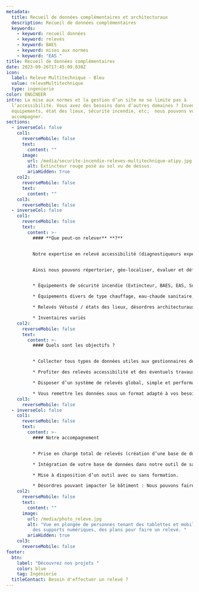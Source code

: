 ```yaml
---
metadata:
  title: Recueil de données complémentaires et architecturaux
  description: Recueil de données complémentaires
  keywords:
    - keyword: recueil données
    - keyword: relevés
    - keyword: BAES
    - keyword: mises aux normes
    - keyword: "EAS "
title: Recueil de données complémentaires
date: 2023-09-26T17:45:09.830Z
icon:
  label: Releve Multitechnique - Bleu
  value: releveMultitechnique
  type: ingenierie
color: ENGINEER
intro: La mise aux normes et la gestion d’un site ne se limite pas à
  l’accessibilité. Vous avez des besoins dans d’autres domaines ? Inventaires,
  équipements, état des lieux, sécurité incendie, etc;  nous pouvons vous
  accompagner.
sections:
  - inverseCol: false
    col1:
      reverseMobile: false
      text:
        content: ""
      image:
        url: /media/securite-incendie-releves-multitechnique-atipy.jpg
        alt: Extincteur rouge posé au sol vu de dessus.
        ariaHidden: true
    col2:
      reverseMobile: false
      text:
        content: ""
    col3:
      reverseMobile: false
  - inverseCol: false
    col1:
      reverseMobile: false
      text:
        content: >-
          #### **Que peut-on relever** **?**


          Notre expertise en relevé accessibilité (diagnostiqueurs expérimentés, outils de relevés internes performants) et notre expertise en phase travaux, nous permettent de vous proposer d’autres types de relevés dans les bâtiments et les espaces publics.


          Ainsi nous pouvons répertorier, géo-localiser, évaluer et définir l’état de vos équipements notamment dans les domaines suivants :


          * Équipements de sécurité incendie (Extincteur, BAES, EAS, Sorties de secours, plans, etc)

          * Équipements divers de type chauffage, eau-chaude sanitaire, ventilation

          * Relevés Vétusté / états des lieux, désordres architecturaux,  etc

          * Inventaires variés
    col2:
      reverseMobile: false
      text:
        content: >-
          #### Quels sont les objectifs ?


          * Collecter tous types de données utiles aux gestionnaires de patrimoine

          * Profiter des relevés accessibilité et des éventuels travaux pour traiter les désordres «&nbsp;connexes&nbsp;».

          * Disposer d’un système de relevés global, simple et performant avec des possibilités d’ajout de thématiques multiples facilitant la gestion du patrimoine.

          * Vous remettre les données sous un format adapté à vos besoins (compatible avec votre interface logiciel, en format tableur ou avec un accès à notre propre logiciel).
    col3:
      reverseMobile: false
  - inverseCol: false
    col1:
      reverseMobile: false
      text:
        content: >-
          #### Notre accompagnement


          * Prise en charge total de relevés (création d’une base de données, mise en place d’un outil de saisie, relevés in-situ).

          * Intégration de votre base de données dans notre outil de saisie.

          * Mise à disposition d’un outil avec ou sans formation.

          * Désordres pouvant impacter le bâtiment : Nous pouvons faire un relevé visuel des désordres et actions correctives à mener.
    col2:
      reverseMobile: false
      text:
        content: ""
      image:
        url: /media/photo_releve.jpg
        alt: "Vue en plongée de personnes tenant des tablettes et mobiles. Sur l'écran
          des supports numériques, des plans pour faire un relevé. "
        ariaHidden: true
    col3:
      reverseMobile: false
footer:
  btn:
    label: "Découvrez nos projets "
    color: blue
    tag: Ingénierie
  titleContact: Besoin d'effectuer un relevé ?
---
```

